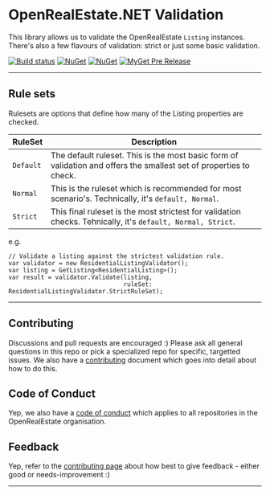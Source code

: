 

# OpenRealEstate.NET Validation

This library allows us to validate the OpenRealEstate `Listing` instances. There's also a few flavours of validation: strict or just some basic validation.

[![Build status](https://ci.appveyor.com/api/projects/status/x3x934tkrks7di9l/branch/master?svg=true)](https://ci.appveyor.com/project/PureKrome/openrealestate-net-validation) [![NuGet](https://img.shields.io/nuget/v/OpenRealEstate.NET.Validation.svg)](https://www.nuget.org/packages/OpenRealEstate.NET.Validation) [![NuGet](https://img.shields.io/nuget/dt/OpenRealEstate.NET.Validation.svg)](https://www.nuget.org/packages/OpenRealEstate.NET.Validation) [![MyGet Pre Release](https://img.shields.io/myget/openrealestate-net/vpre/OpenRealEstate.NET.Validation.svg)]()

---

## Rule sets
Rulesets are options that define how many of the Listing properties are checked.

| RuleSet   | Description |
|-----------|-------------|
| `Default` | The default ruleset. This is the most basic form of validation and offers the smallest set of properties to check. |
| `Normal`  | This is the ruleset which is recommended for most scenario's. Technically, it's `default, Normal`. |
| `Strict`  | This final ruleset is the most strictest for validation checks. Tehnically, it's `default, Normal, Strict`. | 

e.g.
```
// Validate a listing against the strictest validation rule.
var validator = new ResidentialListingValidator();
var listing = GetListing<ResidentialListing>();
var result = validator.Validate(listing, 
                                ruleSet: ResidentialListingValidator.StrictRuleSet);
```
---

## Contributing

Discussions and pull requests are encouraged :) Please ask all general questions in this repo or pick a specialized repo for specific, targetted issues. We also have a [contributing](https://github.com/OpenRealEstate/OpenRealEstate/blob/master/CONTRIBUTING.md) document which goes into detail about how to do this.

## Code of Conduct
Yep, we also have a [code of conduct](https://github.com/OpenRealEstate/OpenRealEstate/blob/master/CODE_OF_CONDUCT.md) which applies to all repositories in the OpenRealEstate organisation.

## Feedback
Yep, refer to the [contributing page](https://github.com/OpenRealEstate/OpenRealEstate/blob/master/CONTRIBUTING.md) about how best to give feedback - either good or needs-improvement :)

---
